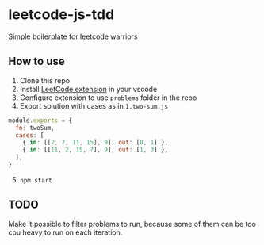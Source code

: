 # leetcode-js-tdd

Simple boilerplate for leetcode warriors

## How to use

1. Clone this repo
2. Install [LeetCode extension](https://marketplace.visualstudio.com/items?itemName=shengchen.vscode-leetcode) in your vscode
3. Configure extension to use `problems` folder in the repo
4. Export solution with cases as in `1.two-sum.js`

```js
module.exports = {
  fn: twoSum,
  cases: [
    { in: [[2, 7, 11, 15], 9], out: [0, 1] },
    { in: [[11, 2, 15, 7], 9], out: [1, 3] },
  ],
}
```

5. `npm start`

## TODO

Make it possible to filter problems to run, because some of them can be too cpu heavy to run on each iteration.
